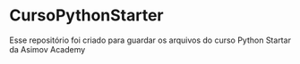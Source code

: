 # CursoPythonStarter
Esse repositório foi criado para  guardar os arquivos do curso Python Startar da Asimov Academy
